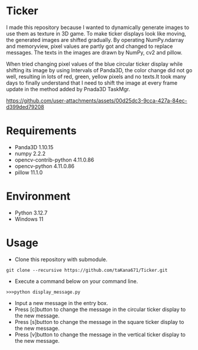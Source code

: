 # Ticker
I made this repository because I wanted to dynamically generate images to use them as texture in 3D game. 
To make ticker displays look like moving, the generated images are shifted gradually.
By operating NumPy.ndarray and memoryview, pixel values are partly got and changed to replace messages. 
The texts in the images are drawn by NumPy, cv2 and pillow.

When tried changing pixel values of the blue circular ticker display while shifting its image by using Intervals of Panda3D, the color change did not go well, resulting in lots of red, green, yellow pixels and no texts.It took many days to finally understand that I need to shift the image at every frame update in the method added by Pnada3D TaskMgr.

https://github.com/user-attachments/assets/00d25dc3-9cca-427a-84ec-d399ded79208

# Requirements
* Panda3D                1.10.15
* numpy                  2.2.2
* opencv-contrib-python  4.11.0.86
* opencv-python          4.11.0.86
* pillow                 11.1.0

# Environment
* Python  3.12.7
* Windows 11


# Usage

* Clone this repository with submodule.
```
git clone --recursive https://github.com/taKana671/Ticker.git
```

* Execute a command below on your command line.
```
>>>python display_message.py
```

* Input a new message in the entry box.
* Press [c]button to change the message in the circular ticker display to the new message.
* Press [s]button to change the message in the square ticker display to the new message.
* Press [v]button to change the message in the vertical ticker display to the new message.


